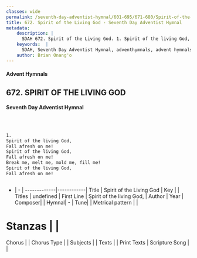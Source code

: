 ```yaml
---
classes: wide
permalink: /seventh-day-adventist-hymnal/601-695/671-680/Spirit-of-the-Living-God/
title: 672. Spirit of the Living God - Seventh Day Adventist Hymnal
metadata:
    description: |
      SDAH 672. Spirit of the Living God. 1. Spirit of the living God, Fall afresh on me! Spirit of the living God, Fall afresh on me! Break me, melt me, mold me, fill me! Spirit of the living God, Fall afresh on me!
    keywords:  |
      SDAH, Seventh Day Adventist Hymnal, adventhymnals, advent hymnals, Spirit of the Living God, Spirit of the living God, 
    author: Brian Onang'o
---
```


#### Advent Hymnals
## 672. SPIRIT OF THE LIVING GOD
#### Seventh Day Adventist Hymnal

```txt



1.
Spirit of the living God,
Fall afresh on me!
Spirit of the living God,
Fall afresh on me!
Break me, melt me, mold me, fill me!
Spirit of the living God,
Fall afresh on me!



```

- |   -  |
-------------|------------|
Title | Spirit of the Living God |
Key |  |
Titles | undefined |
First Line | Spirit of the living God, |
Author | 
Year | 
Composer|  |
Hymnal|  - |
Tune|  |
Metrical pattern | |
# Stanzas |  |
Chorus |  |
Chorus Type |  |
Subjects |  |
Texts |  |
Print Texts | 
Scripture Song |  |
  
